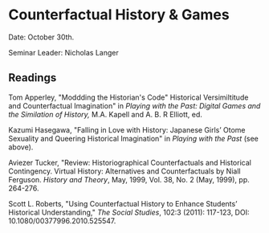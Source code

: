 # Counterfactual History & Games

Date: October 30th.&#x20;

Seminar Leader: Nicholas Langer

## Readings&#x20;

Tom Apperley, "Moddding the Historian's Code" Historical Versimiltitude and Counterfactual Imagination" in _Playing with the Past: Digital Games and the Similation of History,_ M.A. Kapell and A. B. R Elliott, ed.&#x20;

Kazumi Hasegawa, "Falling in Love with History: Japanese Girls’ Otome Sexuality and Queering Historical Imagination" in _Playing with the Past_ (see above).

Aviezer Tucker, "Review: Historiographical Counterfactuals and Historical Contingency. Virtual History: Alternatives and Counterfactuals by Niall Ferguson. _History and Theory_, May, 1999, Vol. 38, No. 2 (May, 1999), pp. 264-276.

Scott L. Roberts, "Using Counterfactual History to Enhance Students’ Historical Understanding," _The Social Studies_, 102:3 (2011): 117-123, DOI: 10.1080/00377996.2010.525547.

